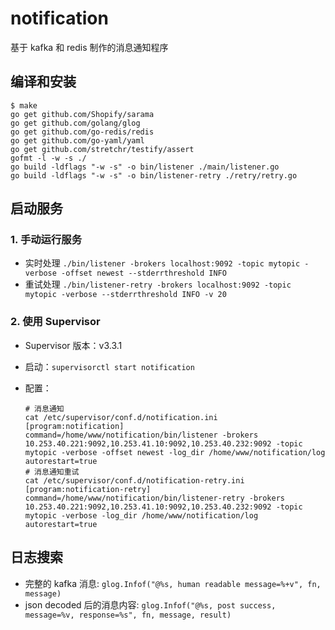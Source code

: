 notification
============

基于 kafka 和 redis 制作的消息通知程序

## 编译和安装

```shell
$ make
go get github.com/Shopify/sarama
go get github.com/golang/glog
go get github.com/go-redis/redis
go get github.com/go-yaml/yaml
go get github.com/stretchr/testify/assert
gofmt -l -w -s ./
go build -ldflags "-w -s" -o bin/listener ./main/listener.go
go build -ldflags "-w -s" -o bin/listener-retry ./retry/retry.go
```

##  启动服务

### 1. 手动运行服务

- 实时处理 `./bin/listener -brokers localhost:9092 -topic mytopic -verbose -offset newest --stderrthreshold INFO`
- 重试处理 `./bin/listener-retry -brokers localhost:9092 -topic mytopic -verbose --stderrthreshold INFO -v 20`

### 2. 使用 Supervisor

- Supervisor 版本：v3.3.1

- 启动：`supervisorctl start notification`

- 配置：
  ```shell
  # 消息通知
  cat /etc/supervisor/conf.d/notification.ini
  [program:notification]
  command=/home/www/notification/bin/listener -brokers 10.253.40.221:9092,10.253.41.10:9092,10.253.40.232:9092 -topic mytopic -verbose -offset newest -log_dir /home/www/notification/log
  autorestart=true
  # 消息通知重试
  cat /etc/supervisor/conf.d/notification-retry.ini
  [program:notification-retry]
  command=/home/www/notification/bin/listener-retry -brokers 10.253.40.221:9092,10.253.41.10:9092,10.253.40.232:9092 -topic mytopic -verbose -log_dir /home/www/notification/log
  autorestart=true
  ```

## 日志搜索

- 完整的 kafka 消息: `glog.Infof("@%s, human readable message=%+v", fn, message)`
- json decoded 后的消息内容: `glog.Infof("@%s, post success, message=%v, response=%s", fn, message, result)`
